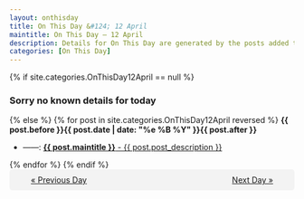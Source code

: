 ```yaml
---
layout: onthisday
title: On This Day &#124; 12 April
maintitle: On This Day — 12 April
description: Details for On This Day are generated by the posts added to the website so the content is subject to changes/updates over time.
categories: [On This Day]
---
```


{% if site.categories.OnThisDay12April == null %}
<h3>Sorry no known details for today</h3>
{% else %}
{% for post in site.categories.OnThisDay12April reversed %}
<strong>{{ post.before }}{{ post.date | date: "%e %B %Y" }}{{ post.after }}</strong>
<ul>
<li> ——: <a class="{{ post.class }}" href="{{ post.url }}"><strong>{{ post.maintitle }}</strong> - {{ post.post_description }}</a></li>
</ul>
{% endfor %}
{% endif %}

<div style="background-color: #f3f3f3; padding: 10px; border-radius: 5px; text-align: center; display: flex; justify-content: space-evenly;">
<a href="/onthisday/04/04-11">« Previous Day</a>
<span style="visibility:hidden;">[ Visit Leap Year February 29 ]</span>
<a href="/onthisday/04/04-13">Next Day »</a>
</div>
